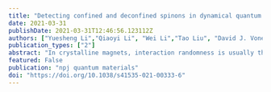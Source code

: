 ```yaml
---
title: "Detecting confined and deconfined spinons in dynamical quantum simulations"
date: 2021-03-31
publishDate: 2021-03-31T12:46:56.123112Z
authors: ["Yuesheng Li","Qiaoyi Li", "Wei Li","Tao Liu", "David J. Voneshen", "Pabitra K. Biswas ", "Devashibhai Adroja"]
publication_types: ["2"]
abstract: "In crystalline magnets, interaction randomness is usually thought as a negative factor preventing interesting quantum phenomena to occur. However, intriguing interplay between randomness and quantumness can also leads to unique phenomena in the strongly correlated materials. Among others, the random transverse-field Ising spin chain (RTIC) hosts a renowned quantum Griffiths phase. Although the RTIC model has been regarded as a toy model for long, here we materialize this model with the compound PrTiNbO6, which has a disordered ground state with pronounced quantum fluctuations and continuous spin excitations. The observed anomalous spin dynamics of PrTiNbO6 can be accounted by the RTIC model with a consistent set of parameters determined from fitting the thermodynamic data, and it is ascribed to the quantum Griffiths rare regions in the system. Our results provide a concrete example of quantum Griffiths magnet, and offer an ideal experimental platform for investigating the dynamical properties of random many-body system."
featured: False
publication: "npj quantum materials"
doi: "https://doi.org/10.1038/s41535-021-00333-6"
---
```


